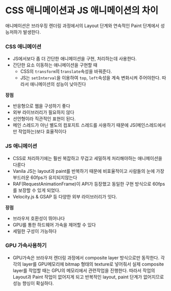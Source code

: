 # CSS 애니메이션과 JS 애니메이션의 차이

애니메이션은 브라우징 렌더링 과정에서의 Layout 단계와 연속적인 Paint 단계에서 성능저하가 발생한다.

### CSS 애니메이션

- JS에서보다 좀 더 간단한 애니메이션을 구현, 처리하는데 사용한다.
- 간단한 요소 이동하는 애니메이션을 구현할 때
    - CSS의 `transform`의 t`ranslate`속성을 바꿔준다.
    - JS는 `setInterval`을 이용하여 `top`, `left`속성을 계속 변화시켜 주어야한다. 따라서 애니메이션의 성능이 낮아진다

**장점**

- 반응형으로 웹을 구성하기 좋다
- 외부 라이브러리가 필요하지 않다
- 선언형이라 직관적인 표현이 된다.
- 메인 스레드가 아닌 별도의 컴포지트 스레드를 사용하기 때문에 JS(메인스레드에서만 작업하는)보다 효율적이다

### JS 애니메이션

- CSS로 처리하기에는 훨씬 복잡하고 무겁고 세밀하게 처리해야하는 애니메이션을 다룬다
- Vanila JS는 layout과 paint를 반복하기 때문에 비효율적이고 사람들의 눈에 가장 부드러운 60fps가 유지되지않는다
- RAF(RequestAnimationFrame)이 API가 등장했고 동일한 구현 방식으로 60fps를 보장할 수 있게 되었다.
- Velocity.js & GSAP 등 다양한 외부 라이브러리가 잇다.

**장점**

- 브라우저 호환성이 뛰어나다
- GPU를 통한 하드웨어 가속을 제어할 수 있다
- 세밀한 구성이 가능하다

### GPU 가속사용하기

- GPU가속은 브라우저 렌더링 과정에서 composite layer 방식으로만 동작한다. 각각의 layer를 GPU메모리에 bitmap 형태의 texture로 넣어줘서 실제 composite layer를 작업할 때는 GPU의 메모리에서 관련작업을 진행한다. 따라서 작업의 Layout과 Paint 작업이 없어지게 되고 반복적인 layout, paint 단계가 없어지므로 성능 향싱이 확실하다.